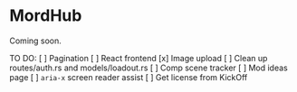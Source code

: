 # MordHub

Coming soon.

TO DO:
[ ] Pagination
[ ] React frontend
[x] Image upload
[ ] Clean up routes/auth.rs and models/loadout.rs
[ ] Comp scene tracker
[ ] Mod ideas page
[ ] `aria-x` screen reader assist
[ ] Get license from KickOff
